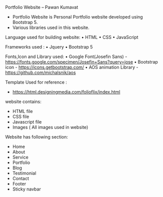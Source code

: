 Portfolio Website – Pawan Kumavat

-	Portfolio Website is Personal Portfolio website developed using Bootstrap 5.
-	Various libraries used in this website.

Language used for building website:
•	HTML
•	CSS
•	JavaScript

Frameworks used :
•	Jquery
•	Bootstrap 5

Fonts,Icon and Library used:
•	Google Font(Josefin Sans)  - https://fonts.google.com/specimen/Josefin+Sans?query=jose
•	Bootstrap icon - https://icons.getbootstrap.com/
•	AOS animation Library - https://github.com/michalsnik/aos

Template Used for reference :
-	https://html.designingmedia.com/folioflix/index.html

website contains:
-	HTML file
-	CSS file
-	Javascript file
-	Images ( All images used in website)

Website has following section:
-	Home
-	About
-	Service
-	Portfolio
-	Blog
-	Testimonial
-	Contact
-	Footer
-	Sticky navbar
